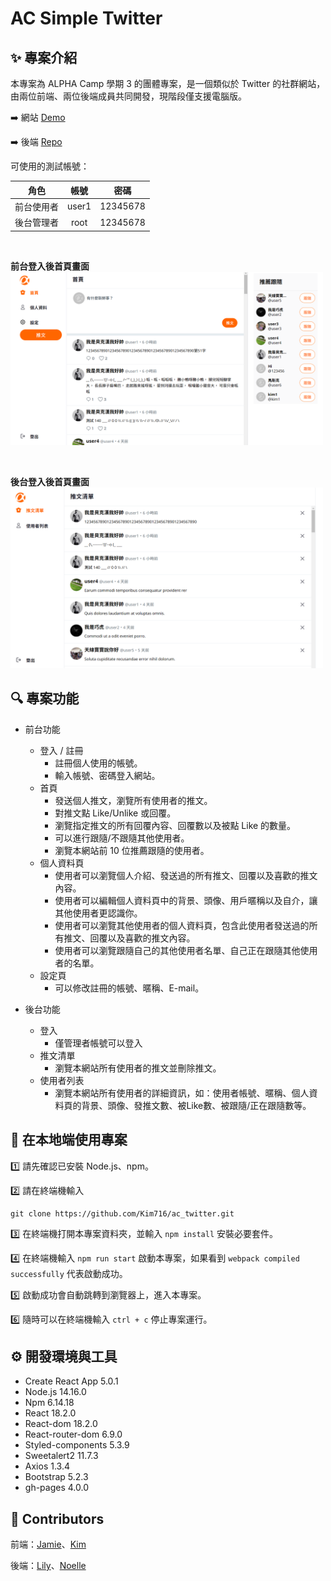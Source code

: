 # AC Simple Twitter

## :sparkles: 專案介紹

本專案為 ALPHA Camp 學期 3 的團體專案，是一個類似於 Twitter 的社群網站，由兩位前端、兩位後端成員共同開發，現階段僅支援電腦版。

:arrow_right: 網站 [Demo](https://kim716.github.io/ac_twitter/login)

:arrow_right: 後端 [Repo](https://github.com/Noelle-KH/twitter-api-2023)

可使用的測試帳號：

|  角色      | 帳號       | 密碼  |
|  :------:  | :------:  | :------:  |
| 前台使用者  | user1     | 12345678 |
| 後台管理者  | root      | 12345678 |
</br>

**前台登入後首頁畫面** </br>
<img src="/src/assets/images/userHomeImage.png" width="500" alt="前台首頁畫面"/>

</br>

**後台登入後首頁畫面** </br>
<img src="/src/assets/images/adminHomeImage.png" width="500" alt="後台首頁畫面"/>

## 🔍 專案功能

- 前台功能
    - 登入 / 註冊
        - 註冊個人使用的帳號。
        - 輸入帳號、密碼登入網站。
    - 首頁
        - 發送個人推文，瀏覽所有使用者的推文。
        - 對推文點 Like/Unlike 或回覆。
        - 瀏覽指定推文的所有回覆內容、回覆數以及被點 Like 的數量。
        - 可以進行跟隨/不跟隨其他使用者。
        - 瀏覽本網站前 10 位推薦跟隨的使用者。
    - 個人資料頁
        - 使用者可以瀏覽個人介紹、發送過的所有推文、回覆以及喜歡的推文內容。
        - 使用者可以編輯個人資料頁中的背景、頭像、用戶暱稱以及自介，讓其他使用者更認識你。
        - 使用者可以瀏覽其他使用者的個人資料頁，包含此使用者發送過的所有推文、回覆以及喜歡的推文內容。
        - 使用者可以瀏覽跟隨自己的其他使用者名單、自己正在跟隨其他使用者的名單。
    - 設定頁
        - 可以修改註冊的帳號、暱稱、E-mail。

- 後台功能
    - 登入
        - 僅管理者帳號可以登入
    - 推文清單
        - 瀏覽本網站所有使用者的推文並刪除推文。
    - 使用者列表
        - 瀏覽本網站所有使用者的詳細資訊，如：使用者帳號、暱稱、個人資料頁的背景、頭像、發推文數、被Like數、被跟隨/正在跟隨數等。

## 📌 在本地端使用專案

1️⃣ 請先確認已安裝 Node.js、npm。

2️⃣ 請在終端機輸入 
```
git clone https://github.com/Kim716/ac_twitter.git
```

3️⃣ 在終端機打開本專案資料夾，並輸入 `npm install` 安裝必要套件。

4️⃣ 在終端機輸入 `npm run start` 啟動本專案，如果看到 `webpack compiled successfully` 代表啟動成功。

5️⃣ 啟動成功會自動跳轉到瀏覽器上，進入本專案。

6️⃣ 隨時可以在終端機輸入 `ctrl + c` 停止專案運行。

## ⚙️ 開發環境與工具

- Create React App 5.0.1
- Node.js 14.16.0
- Npm 6.14.18
- React 18.2.0
- React-dom 18.2.0
- React-router-dom 6.9.0
- Styled-components 5.3.9
- Sweetalert2 11.7.3
- Axios  1.3.4
- Bootstrap 5.2.3
- gh-pages  4.0.0

## 👥 Contributors

前端：[Jamie](https://github.com/violet120)、[Kim](https://github.com/Kim716)

後端：[Lily](https://github.com/Lilynews)、[Noelle](https://github.com/Noelle-KH)
